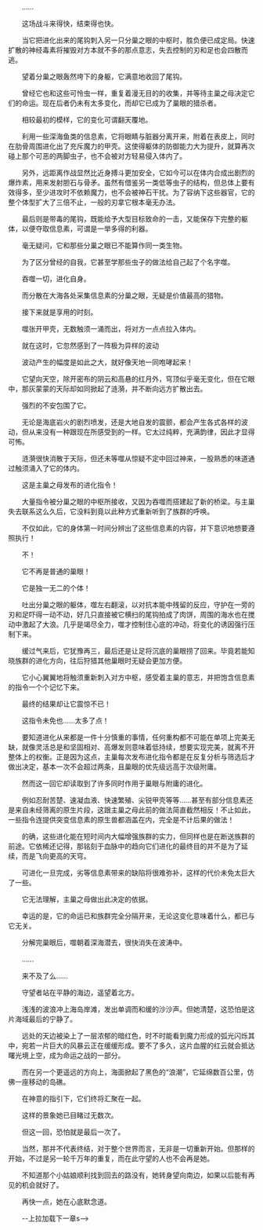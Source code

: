 　　……

　　这场战斗来得快，结束得也快。

　　当它把进化出来的尾钩刺入另一只分巢之眼的中枢时，胜负便已成定局。快速扩散的神经毒素将摧毁对方本就不多的那点意志，失去控制的刃和足也会四散而逃。

　　望着分巢之眼轰然垮下的身躯，它满意地收回了尾钩。

　　曾经它也和这些可怜虫一样，重复着漫无目的的收集，并等待主巢之母决定它们的命运。现在后者仍未有太多变化，而却它已成为了巢眼的猎杀者。

　　相较最初的模样，它的变化可谓翻天覆地。

　　利用一些深海鱼类的信息素，它将眼睛与脏器分离开来，附着在表皮上，同时在肋骨周围进化出了充斥魔力的甲壳。这使得躯体的防御能力大为提升，就算再次碰上那个可恶的两脚虫子，也不会被对方轻易侵入体内了。

　　另外，远距离作战显然比近身搏斗更加安全，它如今可以在体内合成出剧烈的爆炸素，用来发射胆石与骨矛。虽然有借鉴另一类低等虫子的结构，但总体上要有效得多，至少进攻时不依赖魔力，也不会被神石干扰。为了容纳下这些器官，它的整个体型扩大了三倍不止，一般的刃拿它根本毫无办法。

　　最后则是带毒的尾钩，既能给予大型目标致命的一击，又能保存下完整的躯体，以便夺取信息素，可谓是一举多得的利器。

　　毫无疑问，它和那些分巢之眼已不能算作同一类生物。

　　为了区分曾经的自我，它甚至学那些虫子的做法给自己起了个名字噬。

　　吞噬一切，进化自身。

　　而分散在大海各处采集信息素的分巢之眼，无疑是价值最高的猎物。

　　接下来就是享用的时刻。

　　噬张开甲壳，无数触须一涌而出，将对方一点点拉入体内。

　　就在这时，它忽然感到了一阵极为异样的波动

　　波动产生的幅度是如此之大，就好像天地一同咆哮起来！

　　它望向天空，除开密布的阴云和高悬的红月外，穹顶似乎毫无变化，但在它眼中，那灰蒙蒙的天际却如同掀起了涟漪，并不断向远方扩散出去。

　　强烈的不安包围了它。

　　无论是海底岩火的剧烈喷发，还是大地自发的震颤，都会产生各式各样的波动，但从来没有一种跟现在所感受到的一样。它太过纯粹，充满韵律，因此才显得可怖。

　　涟漪很快消散于天际，但还未等噬从惊疑不定中回过神来，一股熟悉的味道通过触须涌入了它的体内。

　　这是主巢之母发布的进化指令！

　　大量指令被分巢之眼的中枢所接收，又因为吞噬而搭建起了新的桥梁。与主巢失去联系这么久后，它没料到竟以此种方式重新听到了族群的呼唤。

　　不仅如此，它的身体第一时间分辨出了这些信息素的内容，并下意识地想要遵照执行！

　　不！

　　它不再是普通的巢眼！

　　它是独一无二的个体！

　　吐出分巢之眼的躯体，噬左右翻滚，以对抗本能中残留的反应，守护在一旁的刃和足吓得一动不动，好几只直接被它横扫的尾钩拍成了肉饼，周围的海水也在搅动中激起了大浪。几乎是竭尽全力，噬才控制住心底的冲动，将变化的诱因强行压制下来。

　　缓过气来后，它犹豫再三，最后还是让足将沉底的巢眼捞了回来。毕竟若能知晓族群的进化方向，往后狩猎其他巢眼时无疑会更加方便。

　　它小心翼翼地将触须重新刺入对方中枢，感受着主巢的意志，并把饱含信息素的指令一个个记忆下来。

　　最终的结果却让它震惊不已！

　　这指令未免也……太多了点！

　　要知道进化从来都是一件十分慎重的事情，任何重构都不可能在单项上完美无缺，就像灵活总是和坚固相对、高爆发则意味着低持续，想要实现完美，就离不开整体上的权衡。正是因为这点，主巢每次发布进化指令都是在反复分析与筛选后才做出决定，基本一次不会超过两条，且巢眼的优先级远高于次级附庸。

　　然而这一回它却读取到了许多同时作用于巢眼与附庸的进化。

　　例如忍耐苦楚、速凝血液、快速繁殖、尖锐甲壳等等……甚至有部分信息素还是来自未经筛离的原生片段，这跟主巢之母此前的做法简直截然相反！不止如此，一些指令连提供突变信息素的原生兽都涵盖在内，完全是不计后果的做法！

　　的确，这些进化能在短时间内大幅增强族群的实力，但同样也是在断送族群的前途。它依稀还记得，那铭刻于血脉中的趋向它们进化的最终目的并不是为了延续，而是飞向更高的天穹。

　　可进化一旦完成，劣等信息素带来的缺陷将很难弥补，这样的代价未免太巨大了一些。

　　它无法理解，主巢之母做出此决定的依据。

　　幸运的是，它的命运已和族群完全分隔开来，无论这变化意味着什么，都已与它无关。

　　分解完巢眼后，噬朝着深海潜去，很快消失在波涛中。

　　……

　　来不及了么……

　　守望者站在平静的海边，遥望着北方。

　　浅浅的波浪冲上海岛岸滩，发出单调而和缓的沙沙声。但她清楚，这恐怕是这片海域最后的宁静了。

　　远处的天边被染上了一层浓郁的暗红色，时不时能看到魔力形成的弧光闪烁其中，宛若一片巨大的风暴云正在缓缓形成。要不了多久，这片血腥的红云就会抵达曙光境上空，成为命运之战的一部分。

　　而在另一个更遥远的方向上，海面掀起了黑色的“浪潮”，它延绵数百公里，仿佛一座移动的岛礁。

　　在神意的指引下，它们终将汇聚在一起。

　　这样的景象她已目睹过无数次。

　　但这一回，恐怕就是最后一次了。

　　当然，那并不代表终结，对于整个世界而言，无非是一切重新开始。但那样的开始，不过是另一轮千万年的重复，而在此守望的人也不会再是她。

　　不知道那个小姑娘顺利找到回去的路没有，她转身望向南边，如果以后能有再见的机会就好了。

　　再快一点，她在心底默念道。

　　--上拉加载下一章s-->
